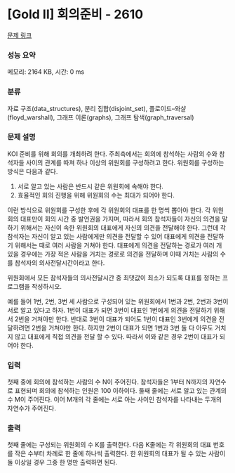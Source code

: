 # [Gold II] 회의준비 - 2610 

[문제 링크](https://www.acmicpc.net/problem/2610) 

### 성능 요약

메모리: 2164 KB, 시간: 0 ms

### 분류

자료 구조(data_structures), 분리 집합(disjoint_set), 플로이드–와샬(floyd_warshall), 그래프 이론(graphs), 그래프 탐색(graph_traversal)

### 문제 설명

<p>KOI 준비를 위해 회의를 개최하려 한다. 주최측에서는 회의에 참석하는 사람의 수와 참석자들 사이의 관계를 따져 하나 이상의 위원회를 구성하려고 한다. 위원회를 구성하는 방식은 다음과 같다.</p>

<ol>
	<li>서로 알고 있는 사람은 반드시 같은 위원회에 속해야 한다.</li>
	<li>효율적인 회의 진행을 위해 위원회의 수는 최대가 되어야 한다.</li>
</ol>

<p>이런 방식으로 위원회를 구성한 후에 각 위원회의 대표를 한 명씩 뽑아야 한다. 각 위원회의 대표만이 회의 시간 중 발언권을 가지며, 따라서 회의 참석자들이 자신의 의견을 말하기 위해서는 자신이 속한 위원회의 대표에게 자신의 의견을 전달해야 한다. 그런데 각 참석자는 자신이 알고 있는 사람에게만 의견을 전달할 수 있어 대표에게 의견을 전달하기 위해서는 때로 여러 사람을 거쳐야 한다. 대표에게 의견을 전달하는 경로가 여러 개 있을 경우에는 가장 적은 사람을 거치는 경로로 의견을 전달하며 이때 거치는 사람의 수를 참석자의 의사전달시간이라고 한다.</p>

<p>위원회에서 모든 참석자들의 의사전달시간 중 최댓값이 최소가 되도록 대표를 정하는 프로그램을 작성하시오.</p>

<p>예를 들어 1번, 2번, 3번 세 사람으로 구성되어 있는 위원회에서 1번과 2번, 2번과 3번이 서로 알고 있다고 하자. 1번이 대표가 되면 3번이 대표인 1번에게 의견을 전달하기 위해서 2번을 거쳐야만 한다. 반대로 3번이 대표가 되어도 1번이 대표인 3번에게 의견을 전달하려면 2번을 거쳐야만 한다. 하지만 2번이 대표가 되면 1번과 3번 둘 다 아무도 거치지 않고 대표에게 직접 의견을 전달 할 수 있다. 따라서 이와 같은 경우 2번이 대표가 되어야 한다.</p>

### 입력 

 <p>첫째 중에 회의에 참석하는 사람의 수 N이 주어진다. 참석자들은 1부터 N까지의 자연수로 표현되며 회의에 참석하는 인원은 100 이하이다. 둘째 줄에는 서로 알고 있는 관계의 수 M이 주어진다. 이어 M개의 각 줄에는 서로 아는 사이인 참석자를 나타내는 두개의 자연수가 주어진다.</p>

### 출력 

 <p>첫째 줄에는 구성되는 위원회의 수 K를 출력한다. 다음 K줄에는 각 위원회의 대표 번호를 작은 수부터 차례로 한 줄에 하나씩 출력한다. 한 위원회의 대표가 될 수 있는 사람이 둘 이상일 경우 그중 한 명만 출력하면 된다.</p>


